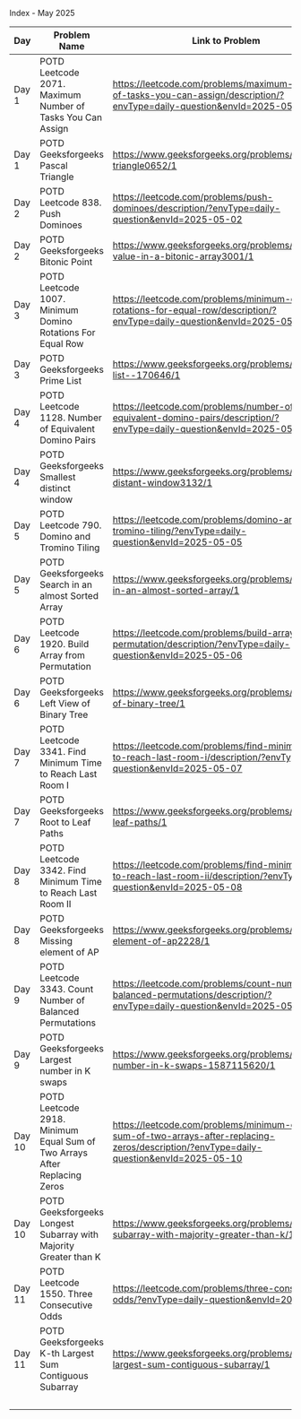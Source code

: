 Index - May 2025

| Day   | Problem Name                                               | Link to Problem                                                                                                           | Notes |
| ----- | ---------------------------------------------------------- | ------------------------------------------------------------------------------------------------------------------------- | ----- |
| Day 1 | POTD Leetcode 2071. Maximum Number of Tasks You Can Assign | https://leetcode.com/problems/maximum-number-of-tasks-you-can-assign/description/?envType=daily-question&envId=2025-05-01 | -     |
| Day 1 | POTD Geeksforgeeks Pascal Triangle                         | https://www.geeksforgeeks.org/problems/pascal-triangle0652/1                                                              | -     |
| Day 2 | POTD Leetcode 838. Push Dominoes | https://leetcode.com/problems/push-dominoes/description/?envType=daily-question&envId=2025-05-02 | -     |
| Day 2 | POTD Geeksforgeeks Bitonic Point | https://www.geeksforgeeks.org/problems/maximum-value-in-a-bitonic-array3001/1 | -     |
| Day 3 | POTD Leetcode 1007. Minimum Domino Rotations For Equal Row | https://leetcode.com/problems/minimum-domino-rotations-for-equal-row/description/?envType=daily-question&envId=2025-05-03 | -     |
| Day 3 | POTD Geeksforgeeks Prime List | https://www.geeksforgeeks.org/problems/prime-list--170646/1 | -     |
| Day 4 | POTD Leetcode 1128. Number of Equivalent Domino Pairs | https://leetcode.com/problems/number-of-equivalent-domino-pairs/description/?envType=daily-question&envId=2025-05-04 | -     |
| Day 4 | POTD Geeksforgeeks Smallest distinct window | https://www.geeksforgeeks.org/problems/smallest-distant-window3132/1 | -     |
| Day 5 | POTD Leetcode 790. Domino and Tromino Tiling | https://leetcode.com/problems/domino-and-tromino-tiling/?envType=daily-question&envId=2025-05-05 | -     |
| Day 5 | POTD Geeksforgeeks Search in an almost Sorted Array | https://www.geeksforgeeks.org/problems/search-in-an-almost-sorted-array/1 | -     |
| Day 6 | POTD Leetcode 1920. Build Array from Permutation | https://leetcode.com/problems/build-array-from-permutation/description/?envType=daily-question&envId=2025-05-06 | -     |
| Day 6 | POTD Geeksforgeeks Left View of Binary Tree | https://www.geeksforgeeks.org/problems/left-view-of-binary-tree/1 | -     |
| Day 7 | POTD Leetcode 3341. Find Minimum Time to Reach Last Room I | https://leetcode.com/problems/find-minimum-time-to-reach-last-room-i/description/?envType=daily-question&envId=2025-05-07 | -     |
| Day 7 | POTD Geeksforgeeks Root to Leaf Paths | https://www.geeksforgeeks.org/problems/root-to-leaf-paths/1 | -     |
| Day 8 | POTD Leetcode 3342. Find Minimum Time to Reach Last Room II | https://leetcode.com/problems/find-minimum-time-to-reach-last-room-ii/description/?envType=daily-question&envId=2025-05-08 | -     |
| Day 8 | POTD Geeksforgeeks Missing element of AP | https://www.geeksforgeeks.org/problems/missing-element-of-ap2228/1 | -     |
| Day 9 | POTD Leetcode 3343. Count Number of Balanced Permutations | https://leetcode.com/problems/count-number-of-balanced-permutations/description/?envType=daily-question&envId=2025-05-09 | -     |
| Day 9 | POTD Geeksforgeeks Largest number in K swaps | https://www.geeksforgeeks.org/problems/largest-number-in-k-swaps-1587115620/1 | -     |
| Day 10 | POTD Leetcode 2918. Minimum Equal Sum of Two Arrays After Replacing Zeros | https://leetcode.com/problems/minimum-equal-sum-of-two-arrays-after-replacing-zeros/description/?envType=daily-question&envId=2025-05-10 | -     |
| Day 10 | POTD Geeksforgeeks Longest Subarray with Majority Greater than K | https://www.geeksforgeeks.org/problems/longest-subarray-with-majority-greater-than-k/1 | -     |
| Day 11 | POTD Leetcode 1550. Three Consecutive Odds | https://leetcode.com/problems/three-consecutive-odds/?envType=daily-question&envId=2025-05-11 | -     |
| Day 11 | POTD Geeksforgeeks K-th Largest Sum Contiguous Subarray | https://www.geeksforgeeks.org/problems/k-th-largest-sum-contiguous-subarray/1 | -     |
|       |                                                            |                                                                                                                           | -     |
